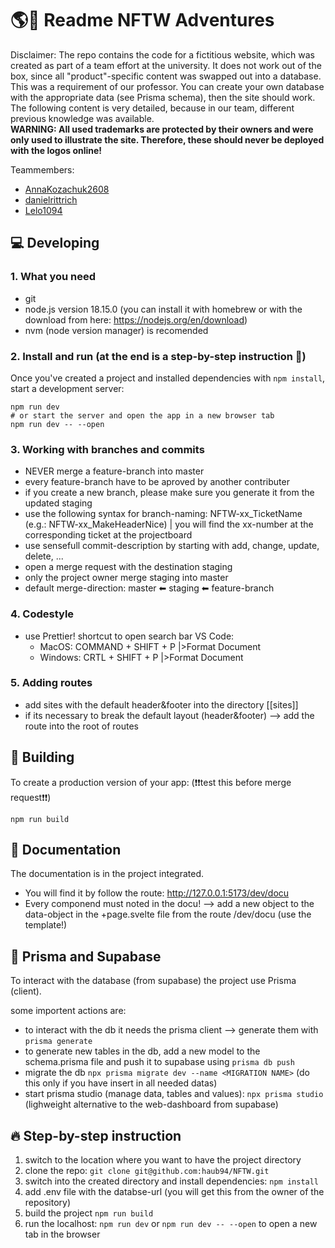 # 🌎🚀 Readme NFTW Adventures
Disclaimer: The repo contains the code for a fictitious website, which was created as part of a team effort at the university. It does not work out of the box, since all "product"-specific content was swapped out into a database. This was a requirement of our professor. You can create your own database with the appropriate data (see Prisma schema), then the site should work. The following content is very detailed, because in our team, different previous knowledge was available. <br>
**WARNING: All used trademarks are protected by their owners and were only used to illustrate the site. Therefore, these should never be deployed with the logos online!**

Teammembers:
- [AnnaKozachuk2608](https://github.com/AnnaKozachuk2608)
- [danielrittrich](https://github.com/danielrittrich)
- [Lelo1094](https://github.com/Lelo1094)

## 💻 Developing

### 1. What you need

- git
- node.js version 18.15.0 (you can install it with homebrew or with the download from here: https://nodejs.org/en/download)
- nvm (node version manager) is recomended

### 2. Install and run (at the end is a step-by-step instruction 🏃)

Once you've created a project and installed dependencies with `npm install`, start a development server:

```
npm run dev
# or start the server and open the app in a new browser tab
npm run dev -- --open
```

### 3. Working with branches and commits

- NEVER merge a feature-branch into master
- every feature-branch have to be aproved by another contributer
- if you create a new branch, please make sure you generate it from the updated staging
- use the following syntax for branch-naming: NFTW-xx_TicketName (e.g.: NFTW-xx_MakeHeaderNice) | you will find the xx-number at the corresponding ticket at the projectboard
- use sensefull commit-description by starting with add, change, update, delete, ...
- open a merge request with the destination staging
- only the project owner merge staging into master
- default merge-direction: master ⬅ staging ⬅ feature-branch

### 4. Codestyle

- use Prettier! shortcut to open search bar VS Code:
  - MacOS: COMMAND + SHIFT + P |>Format Document
  - Windows: CRTL + SHIFT + P |>Format Document

### 5. Adding routes

- add sites with the default header&footer into the directory [[sites]]
- if its necessary to break the default layout (header&footer) --> add the route into the root of routes

## 🔧 Building

To create a production version of your app:
(❗❗test this before merge request❗❗)

```
npm run build
```

## 📄 Documentation

The documentation is in the project integrated.

- You will find it by follow the route: http://127.0.0.1:5173/dev/docu
- Every componend must noted in the docu! --> add a new object to the data-object in the +page.svelte file from the route /dev/docu (use the template!)

## 💾 Prisma and Supabase

To interact with the database (from supabase) the project use Prisma (client).

some importent actions are:

- to interact with the db it needs the prisma client --> generate them with `prisma generate`
- to generate new tables in the db, add a new model to the schema.prisma file and push it to supabase using `prisma db push`
- migrate the db `npx prisma migrate dev --name <MIGRATION NAME>` (do this only if you have insert in all needed datas)
- start prisma studio (manage data, tables and values): `npx prisma studio` (lighweight alternative to the web-dashboard from supabase)

## 🔥 Step-by-step instruction

1. switch to the location where you want to have the project directory
2. clone the repo: `git clone git@github.com:haub94/NFTW.git`
3. switch into the created directory and install dependencies: `npm install`
4. add .env file with the databse-url (you will get this from the owner of the repository)
5. build the project `npm run build`
6. run the localhost: `npm run dev` or `npm run dev -- --open` to open a new tab in the browser
